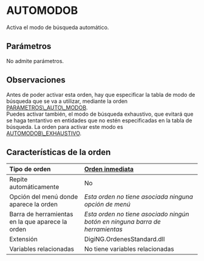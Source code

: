 # AUTOMODOB

Activa el modo de búsqueda automático.

## Parámetros

No admite parámetros.

## Observaciones

Antes de poder activar esta orden, hay que especificar la tabla de modo de búsqueda que se va a utilizar, mediante la orden [PARAMETROS\\_AUTO\\_MODOB](/digi3d-net/referencia/ventana-de-dibujo/ordenes/p/parametros-auto-modob.md).  
Puedes activar también, el modo de búsqueda exhaustivo, que evitará que se haga tentantivo en entidades que no estén especificadas en la tabla de búsqueda. La orden para activar este modo es [AUTOMODOB\\_EXHAUSTIVO](/digi3d-net/referencia/ventana-de-dibujo/ordenes/a/automodob-exhaustivo.md).

## Características de la orden

| Tipo de orden | [Orden inmediata](automodob.md) |
| :--- | :--- |
| Repite automáticamente | No |
| Opción del menú donde aparece la orden | _Esta orden no tiene asociada ninguna opción de menú_ |
| Barra de herramientas en la que aparece la orden | _Esta orden no tiene asociado ningún botón en ninguna barra de herramientas_ |
| Extensión | DigiNG.OrdenesStandard.dll |
| Variables relacionadas | No tiene variables relacionadas |

